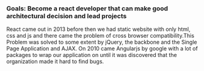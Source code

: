 ### Goals: Become a react developer that can make good architectural decision and lead projects

React came out in 2013 before then we had static website with only html, css and js and there came the problem of cross browser compatibility.This Problem was solved to some extent by jQuery, the backbone and the Single Page Application and AJAX.
On 2010 came Angularjs by google with a lot of packages to wrap our application on until it was discovered that the organization made it hard to find bugs.
 